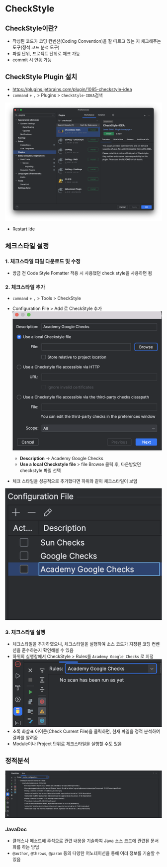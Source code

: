 # CheckStyle

## CheckStyle이란?

* 작성된 코드가 코딩 컨벤션(Coding Convention)을 잘 따르고 있는 지 체크해주는 도구(정석 코드 분석 도구)
* 파일 단위, 프로젝트 단위로 체크 가능
* commit 시 연동 가능

## CheckStyle Plugin 설치

* https://plugins.jetbrains.com/plugin/1065-checkstyle-idea
* `command` + `,` > Plugins > `CheckStyle-IDEA`검색

![plugin check style](images/02.png)

* Restart Ide

## 체크스타일 설정
### 1. 체크스타일 파일 다운로드 및 수정
- 방금 전 Code Style Fomatter 적용 시 사용했던 check style을 사용하면 됨

### 2. 체크스타일 추가
- `command` + `,` > Tools > CheckStyle
- Configuration File > Add 로 CheckStyle 추가
![Alt text](./images/16.png)
    - **Description** -> Academy Google Checks
    - **Use a local Checkstyle file** > file Browse 클릭 후, 다운받았던 checkstyle 파일 선택

- 체크 스타일을 성공적으로 추가했다면 하위와 같이 체크스타일이 보임

![Alt text](./images/17.png)

### 3. 체크스타일 실행
- 체크스타일을 추가하였으니, 체크스타일을 실행하여 소스 코드가 지정된 코딩 컨벤션을 준수하는지 확인해볼 수 있음
- 하위의 실행창에서 CheckStyle > Rules를 `Academy Google Checks` 로 지정
![Alt text](./images/18.png)
- 초록 화살표 아이콘(Check Current File)을 클릭하면, 현재 파일을 정적 분석하여 결과를 알려줌
- Module이나 Project 단위로 체크스타일을 실행할 수도 있음



## 정적분석

![Alt text](images/07.png)

### JavaDoc
-  클래스나 메소드에 주석으로 관련 내용을 기술하여 Java 소스 코드에 관련된 문서화를 하는 방법
- `@author`, `@throws`, `@param` 등의 다양한 어노테이션을 통해 여러 정보를 기술할 수 있음
